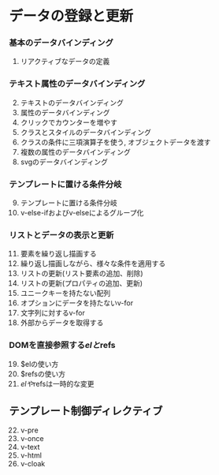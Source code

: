 # データの登録と更新

### 基本のデータバインディング
1. リアクティブなデータの定義
### テキスト属性のデータバインディング
2. テキストのデータバインディング
3. 属性のデータバインディング
4. クリックでカウンターを増やす
5. クラスとスタイルのデータバインディング
6. クラスの条件に三項演算子を使う, オブジェクトデータを渡す
7. 複数の属性のデータバインディング
8. svgのデータバインディング
### テンプレートに置ける条件分岐
9. テンプレートに置ける条件分岐
10. v-else-ifおよびv-elseによるグループ化
### リストとデータの表示と更新
11. 要素を繰り返し描画する
12. 繰り返し描画しながら、様々な条件を適用する
13. リストの更新(リスト要素の追加、削除)
14. リストの更新(プロパティの追加、更新)
15. ユニークキーを持たない配列
16. オプションにデータを持たないv-for
17. 文字列に対するv-for
18. 外部からデータを取得する
### DOMを直接参照する$elと$refs
19. $elの使い方
20. $refsの使い方
21. $elや$refsは一時的な変更 
## テンプレート制御ディレクティブ
22. v-pre
23. v-once
24. v-text
25. v-html
26. v-cloak